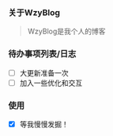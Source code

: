 ### 关于WzyBlog

> WzyBlog是我个人的博客

### 待办事项列表/日志

- [ ] 大更新准备一次
- [ ] 加入一些优化和交互

### 使用
- [x] 等我慢慢发掘！

